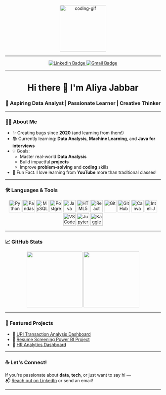 <div align="center">
  <img src="https://media.giphy.com/media/M9gbBd9nbDrOTu1Mqx/giphy.gif" height="150" alt="coding-gif"/>
</div>

---

<div align="center">
  <a href="https://www.linkedin.com/in/aliya-jabbar/">
    <img src="https://img.shields.io/badge/LinkedIn-Aliya%20Jabbar-0077B5?style=for-the-badge&logo=linkedin&logoColor=white" alt="LinkedIn Badge"/>
  </a>
  <a href="mailto:aliyajabbar49@gmail.com">
    <img src="https://img.shields.io/badge/Gmail-Contact%20Me-D14836?style=for-the-badge&logo=gmail&logoColor=white" alt="Gmail Badge"/>
  </a>
</div>

---

<h1 align="center">Hi there 👋 I'm Aliya Jabbar</h1>

<h3 align="center">🌱 Aspiring Data Analyst | Passionate Learner | Creative Thinker</h3>

---

### 👩‍💻 About Me

- ✨ Creating bugs since **2020** (and learning from them!)
- 📚 Currently learning: **Data Analysis**, **Machine Learning**, and **Java for interviews**
- 💡 Goals:
  - Master real-world **Data Analysis**
  - Build impactful **projects**
  - Improve **problem-solving** and **coding** skills
- 🎥 Fun Fact: I love learning from **YouTube** more than traditional classes!

---

### 🛠 Languages & Tools

<div align="center">
  <img src="https://cdn.jsdelivr.net/gh/devicons/devicon/icons/python/python-original.svg" height="40" alt="Python"/>
  <img src="https://cdn.jsdelivr.net/gh/devicons/devicon/icons/pandas/pandas-original.svg" height="40" alt="Pandas"/>
  <img src="https://cdn.jsdelivr.net/gh/devicons/devicon/icons/mysql/mysql-original.svg" height="40" alt="MySQL"/>
  <img src="https://cdn.jsdelivr.net/gh/devicons/devicon/icons/postgresql/postgresql-original.svg" height="40" alt="PostgreSQL"/>
  <img src="https://cdn.jsdelivr.net/gh/devicons/devicon/icons/java/java-original.svg" height="40" alt="Java"/>
  <img src="https://cdn.jsdelivr.net/gh/devicons/devicon/icons/html5/html5-original.svg" height="40" alt="HTML5"/>
  <img src="https://cdn.jsdelivr.net/gh/devicons/devicon/icons/react/react-original.svg" height="40" alt="React"/>
  <img src="https://cdn.jsdelivr.net/gh/devicons/devicon/icons/git/git-original.svg" height="40" alt="Git"/>
  <img src="https://cdn.jsdelivr.net/gh/devicons/devicon/icons/github/github-original.svg" height="40" alt="GitHub"/>
  <img src="https://cdn.jsdelivr.net/gh/devicons/devicon/icons/canva/canva-original.svg" height="40" alt="Canva"/>
  <img src="https://cdn.jsdelivr.net/gh/devicons/devicon/icons/intellij/intellij-original.svg" height="40" alt="IntelliJ"/>
  <img src="https://cdn.jsdelivr.net/gh/devicons/devicon/icons/vscode/vscode-original.svg" height="40" alt="VSCode"/>
  <img src="https://cdn.jsdelivr.net/gh/devicons/devicon/icons/jupyter/jupyter-original.svg" height="40" alt="Jupyter"/>
  <img src="https://cdn.jsdelivr.net/gh/devicons/devicon/icons/kaggle/kaggle-original.svg" height="40" alt="Kaggle"/>
</div>

---

### 📈 GitHub Stats

<p align="center">
  <img src="https://github-readme-stats.vercel.app/api?username=aliyajabbar&show_icons=true&theme=tokyonight" height="180"/>
  <img src="https://github-readme-stats.vercel.app/api/top-langs/?username=aliyajabbar&layout=compact&theme=tokyonight" height="180"/>
</p>

---

### 🌟 Featured Projects

- 🔹 [UPI Transaction Analysis Dashboard](https://github.com/aliyajabbar/upi-dashboard)
- 🔹 [Resume Screening Power BI Project](https://github.com/aliyajabbar/resume-screening-dashboard)
- 🔹 [HR Analytics Dashboard](https://github.com/aliyajabbar/hr-analytics-dashboard)

---

### ☕ Let's Connect!

If you're passionate about **data**, **tech**, or just want to say hi —  
📬 [Reach out on LinkedIn](https://www.linkedin.com/in/aliya-jabbar/) or send an email!

---

